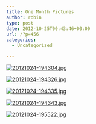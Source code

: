```yaml
---
title: One Month Pictures
author: robin
type: post
date: 2012-10-25T00:43:46+00:00
url: /?p=456
categories:
  - Uncategorized

---
```

[<img src="http://robinandmike.com/wp-content/uploads/2012/10/20121024-194304.jpg" alt="20121024-194304.jpg" class="alignnone size-full" />][1]

[<img src="http://robinandmike.com/wp-content/uploads/2012/10/20121024-194326.jpg" alt="20121024-194326.jpg" class="alignnone size-full" />][2]

[<img src="http://robinandmike.com/wp-content/uploads/2012/10/20121024-194335.jpg" alt="20121024-194335.jpg" class="alignnone size-full" />][3]

[<img src="http://robinandmike.com/wp-content/uploads/2012/10/20121024-194343.jpg" alt="20121024-194343.jpg" class="alignnone size-full" />][4]

[<img src="http://robinandmike.com/wp-content/uploads/2012/10/20121024-195522.jpg" alt="20121024-195522.jpg" class="alignnone size-full" />][5]

 [1]: http://robinandmike.com/wp-content/uploads/2012/10/20121024-194304.jpg
 [2]: http://robinandmike.com/wp-content/uploads/2012/10/20121024-194326.jpg
 [3]: http://robinandmike.com/wp-content/uploads/2012/10/20121024-194335.jpg
 [4]: http://robinandmike.com/wp-content/uploads/2012/10/20121024-194343.jpg
 [5]: http://robinandmike.com/wp-content/uploads/2012/10/20121024-195522.jpg